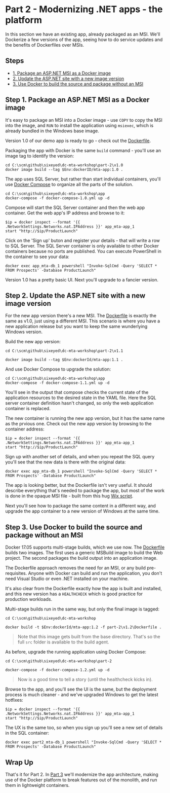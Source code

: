 # Part 2 - Modernizing .NET apps - the platform

In this section we have an existing app, already packaged as an MSI. We'll Dockerize a few versions of the app, seeing how to do service updates and the benefits of Dockerfiles over MSIs.

## Steps

* [1. Package an ASP.NET MSI as a Docker image](#1)
* [2. Update the ASP.NET site with a new image version](#2)
* [3. Use Docker to build the source and package without an MSI](#3)

## <a name="1"></a>Step 1. Package an ASP.NET MSI as a Docker image

It's easy to package an MSI into a Docker image - use `COPY` to copy the MSI into the image, and `RUN` to install the application using `msiexec`, which is already bundled in the Windows base image.

Version 1.0 of our demo app is ready to go - check out the [Dockerfile](part-2/v1.0/Dockerfile). 

Packaging the app with Docker is the same `build` command - you'll use an image tag to identify the version:

```
cd C:\scm\github\sixeyed\dc-mta-workshop\part-2\v1.0
docker image build --tag $Env:dockerID/mta-app:1.0 .
```

The app uses SQL Server, but rather than start individual containers, you'll use [Docker Compose](https://docs.docker.com/compose/) to organize all the parts of the solution.

```
cd C:\scm\github\sixeyed\dc-mta-workshop\app
docker-compose -f docker-compose-1.0.yml up -d
```

Compose will start the SQL Server container and then the web app container. Get the web app's IP address and browse to it:

```
$ip = docker inspect --format '{{ .NetworkSettings.Networks.nat.IPAddress }}' app_mta-app_1
start "http://$ip/ProductLaunch"
```

Click on the 'Sign up' buton and register your details - that will write a row to SQL Server. The SQL Server container is only available to other Docker containers because no ports are published. You can execute PowerShell in the container to see your data:

```
docker exec app_mta-db_1 powershell "Invoke-SqlCmd -Query 'SELECT * FROM Prospects' -Database ProductLaunch"
```

Version 1.0 has a pretty basic UI. Next you'll upgrade to a fancier version.

## <a name="2"></a>Step 2. Update the ASP.NET site with a new image version

For the new app version there's a new MSI. The [Dockerfile](part-2/v1.1/Dockerfile) is exactly the same as v1.0, just using a different MSI. This scenario is where you have a new application release but you want to keep the same wunderlying Windows version.

Build the new app version:

```
cd C:\scm\github\sixeyed\dc-mta-workshop\part-2\v1.1

docker image build --tag $Env:dockerId/mta-app:1.1 .
```

And use Docker Compose to upgrade the solution:

```
cd C:\scm\github\sixeyed\dc-mta-workshop\app
docker-compose -f docker-compose-1.1.yml up -d
```

You'll see in the output that compose checks the current state of the application resources to the desired state in the YAML file. Here the SQL server container definition hasn't changed, so only the web application container is replaced.

The new container is running the new app version, but it has the same name as the prvious one. Check out the new app version by browsing to the container address:

```
$ip = docker inspect --format '{{ .NetworkSettings.Networks.nat.IPAddress }}' app_mta-app_1
start "http://$ip/ProductLaunch"
```

Sign up with another set of details, and when you repeat the SQL query you'll see that the new data is there with the original data:

```
docker exec app_mta-db_1 powershell "Invoke-SqlCmd -Query 'SELECT * FROM Prospects' -Database ProductLaunch"
```

The app is looking better, but the Dockerfile isn't very useful. It should describe everything that's needed to package the app, but most of the work is done in the opaque MSI file - built from this hug [Wix script](src/ProductLaunch/ProductLaunch.Web.Setup/Product.wxs).

Next you'll see how to package the same content in a different way, and upgrade the app container to a new version of Windows at the same time.

## <a name="3"></a>Step 3. Use Docker to build the source and package without an MSI

Docker 17.05 supports multi-stage builds, which we use now. The [Dockerfile](part-2/v1.2/Dockerfile) builds two images. The first uses a generic MSBuild image to build the Web project. The second packages the build output into an application image.

The Dockerfile approach removes the need for an MSI, or any build pre-requisites. Anyone with Docker can build and run the application, you don't need Visual Studio or even .NET installed on your machine.

It's also clear from the Dockerfile exactly how the app is built and installed, and this new version has a `HEALTHCHECK` which is good practice for production workloads.

Multi-stage builds run in the same way, but only the final image is tagged:

```
cd C:\scm\github\sixeyed\dc-mta-workshop

docker build -t $Env:dockerId/mta-app:1.2 -f part-2\v1.2\Dockerfile .
```

> Note that this image gets built from the base directory. That's so the full `src` folder is available to the build agent.


As before, upgrade the running application using Docker Compose:

```
cd C:\scm\github\sixeyed\dc-mta-workshop\part-2

docker-compose -f docker-compose-1.2.yml up -d
```

> Now is a good time to tell a story (until the healthcheck kicks in).

Browse to the app, and you'll see the UI is the same, but the deployment process is much cleaner - and we've upgraded Windows to get the latest hotfixes:

```
$ip = docker inspect --format '{{ .NetworkSettings.Networks.nat.IPAddress }}' app_mta-app_1
start "http://$ip/ProductLaunch"
```

The UX is the same too, so when you sign up you'll see a new set of details in the SQL container:

```
docker exec part2_mta-db_1 powershell "Invoke-SqlCmd -Query 'SELECT * FROM Prospects' -Database ProductLaunch"
```

## Wrap Up

That's it for Part 2. In [Part 3](part-3.md) we'll modernize the app architecture, making use of the Docker platform to break features out of the monolith, and run them in lightweight containers.